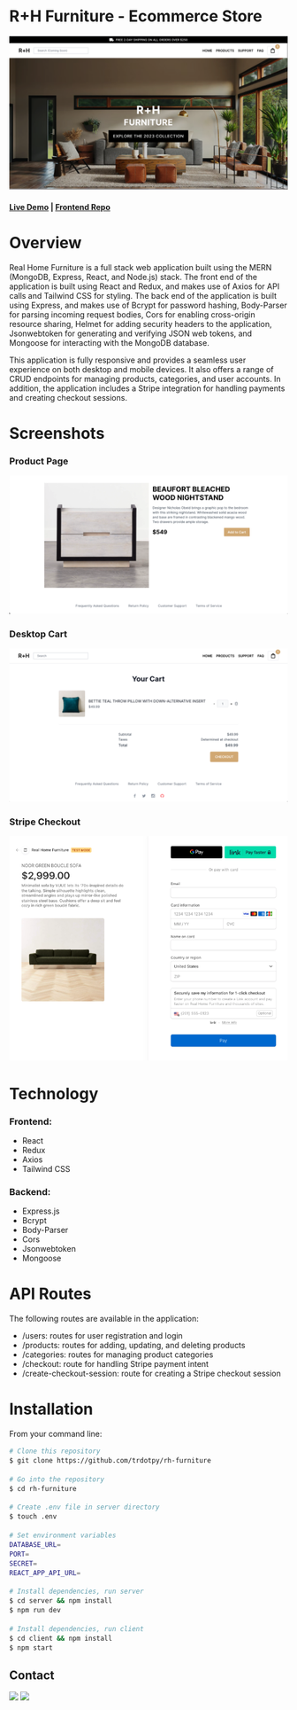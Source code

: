 # R+H Furniture - Ecommerce Store

<img src="./screenshots/desktop-home.png">

#### [Live Demo](https://rh-furniture.onrender.com/) | [Frontend Repo](https://github.com/trdotpy/rh-furniture-client)

# Overview

Real Home Furniture is a full stack web application built using the MERN (MongoDB, Express, React, and Node.js) stack. The front end of the application is built using React and Redux, and makes use of Axios for API calls and Tailwind CSS for styling. The back end of the application is built using Express, and makes use of Bcrypt for password hashing, Body-Parser for parsing incoming request bodies, Cors for enabling cross-origin resource sharing, Helmet for adding security headers to the application, Jsonwebtoken for generating and verifying JSON web tokens, and Mongoose for interacting with the MongoDB database.

This application is fully responsive and provides a seamless user experience on both desktop and mobile devices. It also offers a range of CRUD endpoints for managing products, categories, and user accounts. In addition, the application includes a Stripe integration for handling payments and creating checkout sessions.

# Screenshots

### Product Page

<img src="./screenshots/desktop-product.png">

### Desktop Cart

<img src="./screenshots/desktop-cart.png">

### Stripe Checkout

<img src="./screenshots/desktop-checkout.png">

# Technology

### Frontend:

- React
- Redux
- Axios
- Tailwind CSS

### Backend:

- Express.js
- Bcrypt
- Body-Parser
- Cors
- Jsonwebtoken
- Mongoose

# API Routes

The following routes are available in the application:

- /users: routes for user registration and login
- /products: routes for adding, updating, and deleting products
- /categories: routes for managing product categories
- /checkout: route for handling Stripe payment intent
- /create-checkout-session: route for creating a Stripe checkout session

# Installation

From your command line:

```bash
# Clone this repository
$ git clone https://github.com/trdotpy/rh-furniture

# Go into the repository
$ cd rh-furniture

# Create .env file in server directory
$ touch .env

# Set environment variables
DATABASE_URL=
PORT=
SECRET=
REACT_APP_API_URL=

# Install dependencies, run server
$ cd server && npm install
$ npm run dev

# Install dependencies, run client
$ cd client && npm install
$ npm start

```

## Contact

[<img src='https://img.shields.io/badge/GitHub-100000?style=for-the-badge&logo=github&logoColor=white'>](https://github.com/trdotpy/)
[<img src='https://img.shields.io/badge/Microsoft_Outlook-0078D4?style=for-the-badge&logo=microsoft-outlook&logoColor=white'>](mailto:tanvi.rahman@outlook.com)
